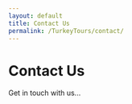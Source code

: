 ```yaml
---
layout: default
title: Contact Us
permalink: /TurkeyTours/contact/
---
```


# Contact Us

Get in touch with us...
